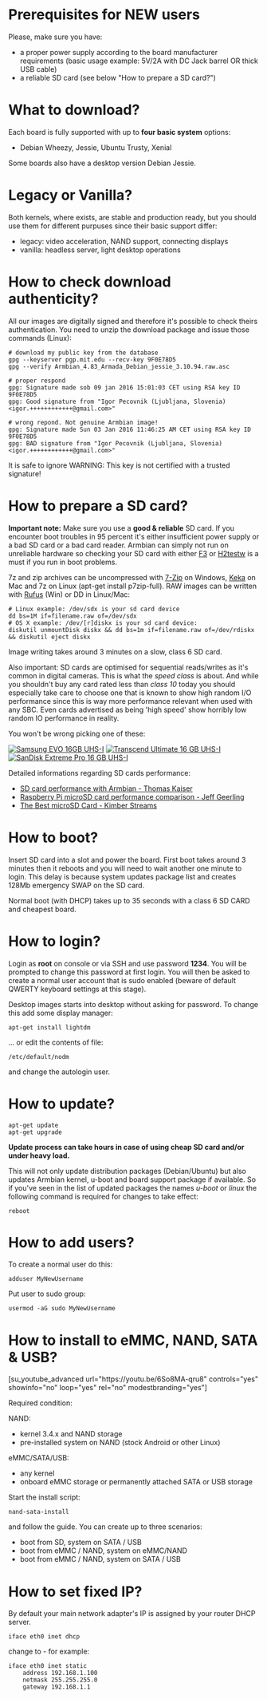 # Prerequisites for NEW users

Please, make sure you have:
- a proper power supply according to the board manufacturer requirements (basic usage example: 5V/2A with DC Jack barrel OR thick USB cable)
- a reliable SD card (see below "How to prepare a SD card?")

# What to download?

Each board is fully supported with up to **four basic system** options: 
	
- Debian Wheezy, Jessie, Ubuntu Trusty, Xenial

Some boards also have a desktop version Debian Jessie.

# Legacy or Vanilla?

Both kernels, where exists, are stable and production ready, but you should use them for different purpuses since their basic support differ:

 - legacy: video acceleration, NAND support, connecting displays 
 - vanilla: headless server, light desktop operations 
 
# How to check download authenticity?

All our images are digitally signed and therefore it's possible to check theirs authentication. You need to unzip the download package and issue those commands (Linux):

	# download my public key from the database
	gpg --keyserver pgp.mit.edu --recv-key 9F0E78D5
	gpg --verify Armbian_4.83_Armada_Debian_jessie_3.10.94.raw.asc
	
	# proper respond
	gpg: Signature made sob 09 jan 2016 15:01:03 CET using RSA key ID 9F0E78D5
	gpg: Good signature from "Igor Pecovnik (Ljubljana, Slovenia) <igor.++++++++++++@gmail.com>"	
	
	# wrong repond. Not genuine Armbian image!
	gpg: Signature made Sun 03 Jan 2016 11:46:25 AM CET using RSA key ID 9F0E78D5
	gpg: BAD signature from "Igor Pecovnik (Ljubljana, Slovenia) <igor.++++++++++++@gmail.com>"

It is safe to ignore WARNING: This key is not certified with a trusted signature!

# How to prepare a SD card?

**Important note:** Make sure you use a **good & reliable** SD card. If you encounter boot troubles in 95 percent it's either insufficient power supply or a bad SD card or a bad card reader. Armbian can simply not run on unreliable hardware so checking your SD card with either [F3](http://oss.digirati.com.br/f3/) or [H2testw](http://www.heise.de/download/h2testw.html) is a must if you run in boot problems.

7z and zip archives can be uncompressed with [7-Zip](http://www.7-zip.org/) on Windows, [Keka](http://www.kekaosx.com/en/) on Mac and 7z on Linux (apt-get install p7zip-full). RAW images can be written with [Rufus](https://rufus.akeo.ie/) (Win) or DD in Linux/Mac:

	# Linux example: /dev/sdx is your sd card device
	dd bs=1M if=filename.raw of=/dev/sdx
	# OS X example: /dev/[r]diskx is your sd card device:
	diskutil unmountDisk diskx && dd bs=1m if=filename.raw of=/dev/rdiskx && diskutil eject diskx

Image writing takes around 3 minutes on a slow, class 6 SD card.

Also important: SD cards are optimised for sequential reads/writes as it's common in digital cameras. This is what the *speed class* is about. And while you shouldn't buy any card rated less than *class 10* today you should especially take care to choose one that is known to show high random I/O performance since this is way more performance relevant when used with any SBC. Even cards advertised as being 'high speed' show horribly low random IO performance in reality.

You won't be wrong picking one of these:

[![Samsung EVO 16GB UHS-I](http://www.armbian.com/wp-content/uploads/2016/03/sdcard-samsung-1.png)](http://www.amazon.com/dp/B00IVPU7KE)
[![Transcend Ultimate 16 GB UHS-I](http://www.armbian.com/wp-content/uploads/2016/03/sdcard-transcend-1.png)](http://www.amazon.com/gp/product/B00BLHWYWS)
[![SanDisk Extreme Pro 16 GB UHS-I](http://www.armbian.com/wp-content/uploads/2016/03/sdcard-sandisk-1.png)](http://www.amazon.com/dp/B008HK1YAA)

Detailed informations regarding SD cards performance:

- [SD card performance with Armbian - Thomas Kaiser](http://forum.armbian.com/index.php/topic/954-sd-card-performance/)
- [Raspberry Pi microSD card performance comparison - Jeff Geerling](http://www.jeffgeerling.com/blogs/jeff-geerling/raspberry-pi-microsd-card)
- [The Best microSD Card - Kimber Streams](http://thewirecutter.com/reviews/best-microsd-card/)

# How to boot?

Insert SD card into a slot and power the board. First boot takes around 3 minutes then it reboots and you will need to wait another one minute to login. This delay is because system updates package list and creates 128Mb emergency SWAP on the SD card.

Normal boot (with DHCP) takes up to 35 seconds with a class 6 SD CARD and cheapest board.

# How to login? 

Login as **root** on console or via SSH and use password **1234**. You will be prompted to change this password at first login. You will then be asked to create a normal user account that is sudo enabled (beware of default QWERTY keyboard settings at this stage).

Desktop images starts into desktop without asking for password. To change this add some display manager:

	apt-get install lightdm

... or edit the contents of file:

	/etc/default/nodm

and change the autologin user.

# How to update?

	apt-get update
	apt-get upgrade

**Update process can take hours in case of using cheap SD card and/or under heavy load.**

This will not only update distribution packages (Debian/Ubuntu) but also updates Armbian kernel, u-boot and board support package if available. So if you've seen in the list of updated packages the names _u-boot_ or _linux_ the following command is required for changes to take effect:

	reboot

# How to add users?

To create a normal user do this:

	adduser MyNewUsername

Put user to sudo group:

	usermod -aG sudo MyNewUsername

# How to install to eMMC, NAND, SATA & USB?

[su_youtube_advanced url="https:\/\/youtu.be\/6So8MA-qru8" controls="yes" showinfo="no" loop="yes" rel="no" modestbranding="yes"]

Required condition:

NAND:

 * kernel 3.4.x and NAND storage
 * pre-installed system on NAND (stock Android or other Linux)

eMMC/SATA/USB:

 * any kernel
 * onboard eMMC storage or permanently attached SATA or USB storage

Start the install script: 

	nand-sata-install

and follow the guide. You can create up to three scenarios:

 * boot from SD, system on SATA / USB
 * boot from eMMC / NAND, system on eMMC/NAND
 * boot from eMMC / NAND, system on SATA / USB

# How to set fixed IP?

By default your main network adapter's IP is assigned by your router DHCP server.

	iface eth0 inet dhcp 

change to - for example:

	iface eth0 inet static
	 	address 192.168.1.100
        netmask 255.255.255.0
		gateway 192.168.1.1